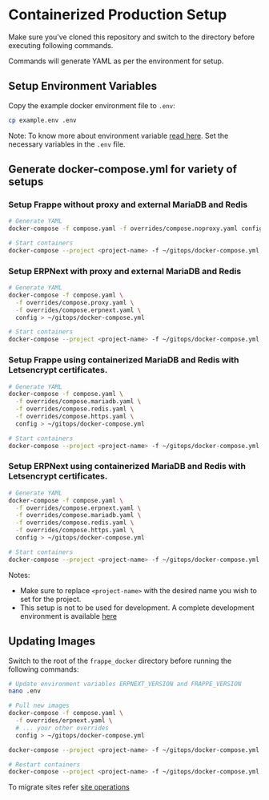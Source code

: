 # Containerized Production Setup

Make sure you've cloned this repository and switch to the directory before executing following commands.

Commands will generate YAML as per the environment for setup.

## Setup Environment Variables

Copy the example docker environment file to `.env`:

```sh
cp example.env .env
```

Note: To know more about environment variable [read here](./images-and-compose-files#configuration). Set the necessary variables in the `.env` file.

## Generate docker-compose.yml for variety of setups

### Setup Frappe without proxy and external MariaDB and Redis

```sh
# Generate YAML
docker-compose -f compose.yaml -f overrides/compose.noproxy.yaml config > ~/gitops/docker-compose.yml

# Start containers
docker-compose --project <project-name> -f ~/gitops/docker-compose.yml up -d
```

### Setup ERPNext with proxy and external MariaDB and Redis

```sh
# Generate YAML
docker-compose -f compose.yaml \
  -f overrides/compose.proxy.yaml \
  -f overrides/compose.erpnext.yaml \
  config > ~/gitops/docker-compose.yml

# Start containers
docker-compose --project <project-name> -f ~/gitops/docker-compose.yml up -d
```

### Setup Frappe using containerized MariaDB and Redis with Letsencrypt certificates.

```sh
# Generate YAML
docker-compose -f compose.yaml \
  -f overrides/compose.mariadb.yaml \
  -f overrides/compose.redis.yaml \
  -f overrides/compose.https.yaml \
  config > ~/gitops/docker-compose.yml

# Start containers
docker-compose --project <project-name> -f ~/gitops/docker-compose.yml up -d
```
### Setup ERPNext using containerized MariaDB and Redis with Letsencrypt certificates.

```sh
# Generate YAML
docker-compose -f compose.yaml \
  -f overrides/compose.erpnext.yaml \
  -f overrides/compose.mariadb.yaml \
  -f overrides/compose.redis.yaml \
  -f overrides/compose.https.yaml \
  config > ~/gitops/docker-compose.yml

# Start containers
docker-compose --project <project-name> -f ~/gitops/docker-compose.yml up -d
```

Notes:

- Make sure to replace `<project-name>` with the desired name you wish to set for the project.
- This setup is not to be used for development. A complete development environment is available [here](../development)

## Updating Images

Switch to the root of the `frappe_docker` directory before running the following commands:

```sh
# Update environment variables ERPNEXT_VERSION and FRAPPE_VERSION
nano .env

# Pull new images
docker-compose -f compose.yaml \
  -f overrides/erpnext.yaml \
  # ... your other overrides
  config > ~/gitops/docker-compose.yml

docker-compose --project <project-name> -f ~/gitops/docker-compose.yml pull

# Restart containers
docker-compose --project <project-name> -f ~/gitops/docker-compose.yml up -d
```

To migrate sites refer [site operations](./site-operations.md#migrate-site)
